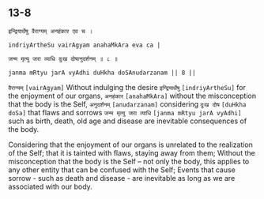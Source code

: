 ## 13-8


```shloka-sa
इन्द्रियार्थेषु वैराग्यम् अनहंकार एव च ।
```
```shloka-sa-hk
indriyArtheSu vairAgyam anahaMkAra eva ca |
```
```shloka-sa
जन्म मृत्यु जरा व्याधि दुःख दोषानुदर्शनम् ॥ ८ ॥
```
```shloka-sa-hk
janma mRtyu jarA vyAdhi duHkha doSAnudarzanam || 8 ||
```

`वैराग्यम्` `[vairAgyam]` Without indulging the desire `इन्द्रियार्थेषु` `[indriyArtheSu]` for the enjoyment of our organs, `अनहंकार` `[anahaMkAra]` without the misconception that the body is the Self, `अनुदर्शनम्` `[anudarzanam]` considering `दुःख दोष` `[duHkha doSa]` that flaws and sorrows `जन्म मृत्यु जरा व्याधि` `[janma mRtyu jarA vyAdhi]` such as birth, death, old age and disease are inevitable consequences of the body.

Considering that the enjoyment of our organs is unrelated to the realization of the Self; that it is tainted with flaws, staying away from them; 
Without the misconception that the body is the Self – not only the body, this applies to any other entity that can be confused with the Self; 
Events that cause sorrow - such as death and disease - are inevitable as long as we are associated with our body.

